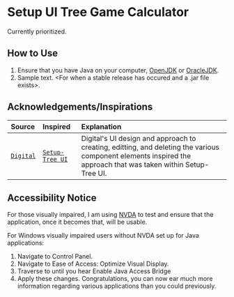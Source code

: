 # Setup UI Tree Game Calculator

Currently prioritized.

## How to Use
1. Ensure that you have Java on your computer, [OpenJDK](https://openjdk.org/) or [OracleJDK](https://www.oracle.com/java/technologies/downloads/).
2. Sample text.  <For when a stable release has occured and a .jar file exists>.

## Acknowledgements/Inspirations

| Source | Inspired | Explanation |
| :--- | :--- | :--- |
| [`Digital`](https://github.com/hneemann/Digital) | [`Setup-Tree UI`](https://github.com/nwinn-student/project-octo-java/tree/main/SetupUI-Tree-Game-Calculator) | Digital's UI design and approach to creating, editting, and deleting the various component elements inspired the approach that was taken within Setup-Tree UI. |

## Accessibility Notice

For those visually impaired, I am using [NVDA](https://www.nvaccess.org/download/) to test and ensure that the application, once it becomes that, will be usable.

For Windows visually impaired users without NVDA set up for Java applications:

1. Navigate to Control Panel.
2. Navigate to Ease of Access: Optimize Visual Display.
3. Traverse to until you hear Enable Java Access Bridge
4. Apply these changes.  Congratulations, you can now ear much more information regarding various applications than you could previously.
